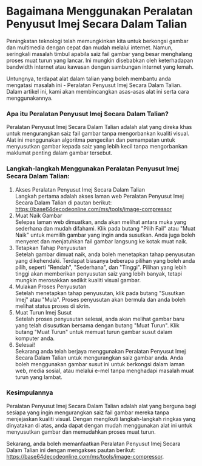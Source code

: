 Bagaimana Menggunakan Peralatan Penyusut Imej Secara Dalam Talian
=================================================================

Peningkatan teknologi telah memungkinkan kita untuk berkongsi gambar dan multimedia dengan cepat dan mudah melalui internet. Namun, seringkali masalah timbul apabila saiz fail gambar yang besar menghalang proses muat turun yang lancar. Ini mungkin disebabkan oleh keterhadapan bandwidth internet atau kawasan dengan sambungan internet yang lemah.

Untungnya, terdapat alat dalam talian yang boleh membantu anda mengatasi masalah ini - Peralatan Penyusut Imej Secara Dalam Talian. Dalam artikel ini, kami akan membincangkan asas-asas alat ini serta cara menggunakannya.

### Apa itu Peralatan Penyusut Imej Secara Dalam Talian?

Peralatan Penyusut Imej Secara Dalam Talian adalah alat yang direka khas untuk mengurangkan saiz fail gambar tanpa mengorbankan kualiti visual. Alat ini menggunakan algoritma pengecilan dan pemampatan untuk menyusutkan gambar kepada saiz yang lebih kecil tanpa mengorbankan maklumat penting dalam gambar tersebut.

### Langkah-langkah Menggunakan Peralatan Penyusut Imej Secara Dalam Talian:

1. Akses Peralatan Penyusut Imej Secara Dalam Talian  
    Langkah pertama adalah akses laman web Peralatan Penyusut Imej Secara Dalam Talian di pautan berikut: <https://base64decodeonline.com/ms/tools/image-compressor>
2. Muat Naik Gambar  
    Selepas laman web dimuatkan, anda akan melihat antara muka yang sederhana dan mudah difahami. Klik pada butang "Pilih Fail" atau "Muat Naik" untuk memilih gambar yang ingin anda susutkan. Anda juga boleh menyeret dan menjatuhkan fail gambar langsung ke kotak muat naik.
3. Tetapkan Tahap Penyusutan  
    Setelah gambar dimuat naik, anda boleh menetapkan tahap penyusutan yang dikehendaki. Terdapat biasanya beberapa pilihan yang boleh anda pilih, seperti "Rendah", "Sederhana", dan "Tinggi". Pilihan yang lebih tinggi akan memberikan penyusutan saiz yang lebih banyak, tetapi mungkin merosakkan sedikit kualiti visual gambar.
4. Mulakan Proses Penyusutan  
    Setelah menetapkan tahap penyusutan, klik pada butang "Susutkan Imej" atau "Mula". Proses penyusutan akan bermula dan anda boleh melihat status proses di skrin.
5. Muat Turun Imej Susut  
    Setelah proses penyusutan selesai, anda akan melihat gambar baru yang telah disusutkan bersama dengan butang "Muat Turun". Klik butang "Muat Turun" untuk memuat turun gambar susut dalam komputer anda.
6. Selesai!  
    Sekarang anda telah berjaya menggunakan Peralatan Penyusut Imej Secara Dalam Talian untuk mengurangkan saiz gambar anda. Anda boleh menggunakan gambar susut ini untuk berkongsi dalam laman web, media sosial, atau melalui e-mel tanpa menghadapi masalah muat turun yang lambat.

### Kesimpulannya

Peralatan Penyusut Imej Secara Dalam Talian adalah alat yang berguna bagi sesiapa yang ingin mengurangkan saiz fail gambar mereka tanpa menjejaskan kualiti visual. Dengan mengikuti langkah-langkah ringkas yang dinyatakan di atas, anda dapat dengan mudah menggunakan alat ini untuk menyusutkan gambar dan memudahkan proses muat turun.

Sekarang, anda boleh memanfaatkan Peralatan Penyusut Imej Secara Dalam Talian ini dengan mengakses pautan berikut: <https://base64decodeonline.com/ms/tools/image-compressor>.
